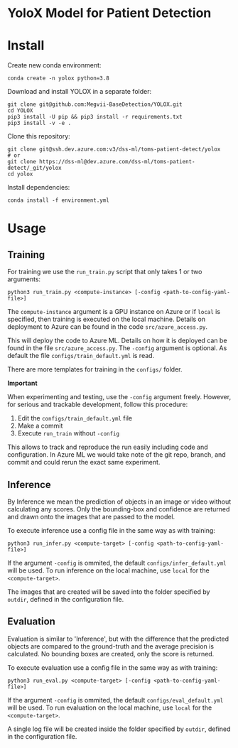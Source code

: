 # YoloX Model for Patient Detection

# Install

Create new conda environment: 

``` shell
conda create -n yolox python=3.8
```

Download and install YOLOX in a separate folder:

``` shell
git clone git@github.com:Megvii-BaseDetection/YOLOX.git
cd YOLOX
pip3 install -U pip && pip3 install -r requirements.txt
pip3 install -v -e .
```

Clone this repository: 

``` shell
git clone git@ssh.dev.azure.com:v3/dss-ml/toms-patient-detect/yolox
# or 
git clone https://dss-ml@dev.azure.com/dss-ml/toms-patient-detect/_git/yolox
cd yolox
```

Install dependencies:

``` shell
conda install -f environment.yml
```


# Usage

## Training

For training we use the `run_train.py` script that only takes 1 or two arguments:

```shell
python3 run_train.py <compute-instance> [-config <path-to-config-yaml-file>]
```

The `compute-instance` argument is a GPU instance on Azure or if `local` is specified, then training is executed on the local machine.
Details on deployment to Azure can be found in the code `src/azure_access.py`.


This will deploy the code to Azure ML. Details on how it is deployed can be found in the file `src/azure_access.py`.
The `-config` argument is optional. As default the file `configs/train_default.yml` is read.

There are more templates for training in the `configs/` folder. 

**Important** 

When experimenting and testing, use the `-config` argument freely. 
However, for serious and trackable development, follow this procedure:

  1. Edit the `configs/train_default.yml` file
  2. Make a commit
  3. Execute `run_train` without `-config`

This allows to track and reproduce the run easily including code and configuration. 
In Azure ML we would take note of the git repo, branch, and commit and could rerun the exact same experiment.


## Inference

By Inference we mean the prediction of objects in an image or video without calculating any scores. 
Only the bounding-box and confidence are returned and drawn onto the images that are passed to the model.

To execute inference use a config file in the same way as with training: 

``` shell
python3 run_infer.py <compute-target> [-config <path-to-config-yaml-file>]
```

If the argument `-config` is ommited, the default `configs/infer_default.yml` will be used.
To run inference on the local machine, use `local` for the `<compute-target>`.

The images that are created will be saved into the folder specified by `outdir`, defined in the configuration file.


## Evaluation 

Evaluation is similar to 'Inference', but with the difference that the predicted objects are compared to the ground-truth and the average precision is calculated. No bounding boxes are created, only the score is returned.

To execute evaluation use a config file in the same way as with training: 

``` shell
python3 run_eval.py <compute-target> [-config <path-to-config-yaml-file>]
```

If the argument `-config` is ommited, the default `configs/eval_default.yml` will be used.
To run evaluation on the local machine, use `local` for the `<compute-target>`.

A single log file will be created inside the folder specified by `outdir`, defined in the configuration file.

